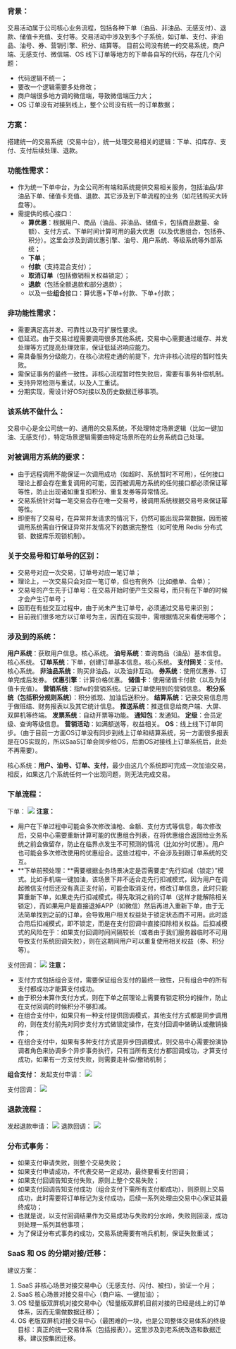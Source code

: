 ### 背景：
交易活动属于公司核心业务流程，包括各种下单（油品、非油品、无感支付）、退款、储值卡充值、支付等。交易活动中涉及到多个子系统，如订单、支付、非油品、油号、券、营销引擎、积分、结算等。
目前公司没有统一的交易系统，商户端、无感支付、微信端、OS 线下订单等地方的下单各自写的代码，存在几个问题：
- 代码逻辑不统一；
- 要改一个逻辑需要多处修改；
- 商户端很多地方调的微信端，导致微信端压力大；
- OS 订单没有对接到线上，整个公司没有统一的订单数据；

### 方案：
搭建统一的交易系统（交易中台），统一处理交易相关的逻辑：下单、扣库存、支付、支付后续处理、退款。

### 功能性需求：
- 作为统一下单中台，为全公司所有端和系统提供交易相关服务，包括油品/非油品下单、储值卡充值、退款、其它涉及到下单流程的业务（如花钱购买大转盘等）。
- 需提供的核心接口：
	- **算优惠**：根据用户、商品（油品、非油品、储值卡，包括商品数量、金额）、支付方式、下单时间计算可用的最大优惠（以及优惠组合，包括券、积分）。这里会涉及到调优惠引擎、油号、用户系统、等级系统等外部系统；
	- **下单**；
	- **付款**（支持混合支付）；
	- **取消订单**（包括撤销相关权益锁定）；
	- **退款**（包括全额退款和部分退款）；
	- 以及一些**组合**接口：算优惠+下单+付款、下单+付款；

### 非功能性需求：
- 需要满足高并发、可靠性以及可扩展性要求。
- 低延迟。由于交易过程需要调用很多其他系统，交易中心需要通过缓存、并发处理等方式提高处理效率，保证低延迟响应能力。
- 需具备服务分级能力，在核心流程走通的前提下，允许非核心流程的暂时性失败。
- 需保证事务的最终一致性。非核心流程暂时性失败后，需要有事务补偿机制。
- 支持异常检测与重试，以及人工重试。
- 分期实现，需设计好OS对接以及历史数据迁移事项。

### 该系统不做什么：
交易中心是全公司统一的、通用的交易系统，不处理特定场景逻辑（比如一键加油、无感支付），特定场景逻辑需要由特定场景所在的业务系统自己处理。

### 对被调用方系统的要求：
- 由于远程调用不能保证一次调用成功（如超时、系统暂时不可用），任何接口理论上都会存在重复调用的可能，因而被调用方系统的任何接口都必须保证幂等性，防止出现诸如重复扣积分、重复发券等异常情况。
- 交易系统针对每一笔交易会存在唯一交易号，被调用系统根据交易号来保证幂等性。
- 即便有了交易号，在异常并发请求的情况下，仍然可能出现异常数据，因而被调用系统需自行保证异常并发情况下的数据完整性（如可使用 Redis 分布式锁、数据库乐观锁机制）。

### 关于交易号和订单号的区别：
- 交易号对应一次交易，订单号对应一笔订单；
- 理论上，一次交易只会对应一笔订单，但也有例外（比如撤单、合单）；
- 交易号的产生先于订单号：在交易开始时便产生交易号，而只有在下单的时候才会产生订单号；
- 因而在有些交互过程中，由于尚未产生订单号，必须通过交易号来识别；
- 目前我们很多地方以订单号为主，因而在实现中，需根据情况来看使用哪个；

### 涉及到的系统：
**用户系统**：获取用户信息。核心系统。
**油号系统**：查询商品（油品）基本信息。核心系统。
**订单系统**：下单，创建订单基本信息。核心系统。
**支付网关**：支付。核心系统。
**非油品系统**：购买非油品，以及油非互动。
**券系统**：使用优惠券、订单完成后发券。
**优惠引擎**：计算价格优惠。
**储值卡**：使用储值卡付款（以及为储值卡充值）。
**营销系统**：指fw的营销系统。记录订单使用到的营销信息。
**积分系统（包括积分规则系统）**：积分抵现、加油后送积分。
**结算系统**：记录交易信息用于做班结、财务报表以及其它统计信息。
**推送系统**：推送信息给商户端、大屏、双屏机等终端。
**发票系统**：自动开票等功能。
**通知包**：发通知。
**定级**：会员定级、查询等级信息。
**营销活动**：如满额送等，权益相关。
**OS**：线上线下订单同步。（由于目前一方面OS订单没有同步到线上订单和结算系统，另一方面很多报表是在OS实现的，所以SaaS订单会同步给OS，后面OS对接线上订单系统后，此处不再需要）。

核心系统：**用户、油号、订单、支付**，最少由这几个系统即可完成一次加油交易，相反，如果这几个系统任何一个出现问题，则无法完成交易。

### 下单流程：
下单：
![](http://showdoc.wcc.cn/server/../Public/Uploads/2020-09-16/5f620ef489cc7.png)
**注意：**
- 用户在下单过程中可能会多次修改油枪、金额、支付方式等信息，每次修改后，交易中心需要重新计算可能的优惠组合列表，在将优惠组合返回给业务系统之前会做留存，防止在临界点发生不可预测的情况（比如分时优惠）。用户也可能会多次修改使用的优惠组合。这些过程中，不会涉及到跟订单系统的交互。
- **下单前预处理：**需要根据业务场景决定是否需要走“先行扣减（锁定）”模式。比如手机端一键加油，该场景下并不适合走先行扣减模式，因为用户在调起微信支付后还没有真正支付前，可能会取消支付，修改订单信息，此时只能算重新下单，如果走先行扣减模式，得先取消之前的订单（这样才能解除相关锁定），而如果用户是直接退掉APP（如微信）然后再进入重新下单，由于无法简单找到之前的订单，会导致用户相关权益处于锁定状态而不可用。此时适合用后扣减模式，即不锁定，而是在支付回调中直接扣除相关权益。后扣减模式的风险在于：如果支付回调时间间隔较长（或者由于我们服务器临时不可用导致支付系统回调失败），则在这期间用户可以重复使用相关权益（券、积分等）。

支付回调：
![](http://showdoc.wcc.cn/server/../Public/Uploads/2020-09-16/5f620f05a4624.png)
**注意：**
- 支付方式包括组合支付，需要保证组合支付的最终一致性，只有组合中的所有支付都成功才能算支付成功。
- 由于积分未算作支付方式，则在下单之前理论上需要有锁定积分的操作，防止在支付回调的时候积分不够扣减。
- 在组合支付中，如果只有一种支付提供回调模式，其他支付方式都是同步调用的，则在支付前先对同步支付方式做锁定操作，在支付回调中做确认或撤销操作；
- 在组合支付中，如果有多种支付方式是异步回调模式，则交易中心需要扮演协调者角色来协调多个异步事务执行，只有当所有支付方都回调成功，才算支付成功，如果有一方支付失败，则需要走补偿/撤销机制；

**组合支付：**
发起支付申请：
![](http://showdoc.wcc.cn/server/../Public/Uploads/2020-09-17/5f62e44c1dab3.png)

支付回调：
![](http://showdoc.wcc.cn/server/../Public/Uploads/2020-09-17/5f630d0fe204a.png)

### 退款流程：
发起退款申请：
![](http://showdoc.wcc.cn/server/../Public/Uploads/2020-09-17/5f63197243d5e.png)
退款回调：
![](http://showdoc.wcc.cn/server/../Public/Uploads/2020-09-17/5f632071ac10b.png)


### 分布式事务：
- 如果支付申请失败，则整个交易失败；
- 如果支付申请成功，不代表交易一定成功，最终要看支付回调；
- 如果支付回调告知支付失败，原则上整个交易失败；
- 如果支付回调告知支付成功（组合支付下需所有支付都成功），则原则上交易成功，此时需要将订单标记为支付成功，后续一系列处理由交易中心保证其最终成功；
- 也就是说，以支付回调结果作为交易成功与失败的分水岭，失败则回滚，成功则处理一系列其他事项；
- 为了保证分布式事务的成功，交易系统需要有哨兵机制，保证失败重试；


### SaaS 和 OS 的分期对接/迁移：
建议方案：
1.  SaaS 非核心场景对接交易中心（无感支付、闪付、被扫），验证一个月；
2. SaaS 核心场景对接交易中心（商户端、一键加油）；
3. OS 轻量版双屏机对接交易中心（轻量版双屏机目前对接的已经是线上的订单体系，因而无需做数据迁移）；
4. OS 老版双屏机对接交易中心（最困难的一块，也是公司整体交易体系的终极目标：真正的统一交易体系（包括报表））。这里涉及到老系统改造和数据迁移。建议按集团迁移。
